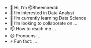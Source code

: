 - 👋 Hi, I’m @Bheemireddi
- 👀 I’m interested in Data Analyst 
- 🌱 I’m currently learning Data Science 
- 💞️ I’m looking to collaborate on ...
- 📫 How to reach me ...
- 😄 Pronouns: ...
- ⚡ Fun fact: ...

<!---
Bheemiredi/Bheemiredi is a ✨ special ✨ repository because its `README.md` (this file) appears on your GitHub profile.
You can click the Preview link to take a look at your changes.
--->
